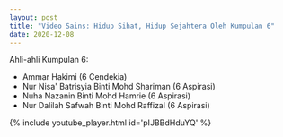 ```yaml
---
layout: post
title: "Video Sains: Hidup Sihat, Hidup Sejahtera Oleh Kumpulan 6"
date: 2020-12-08
---
```

Ahli-ahli Kumpulan 6:
* Ammar Hakimi (6 Cendekia)
* Nur Nisa' Batrisyia Binti Mohd Shariman (6 Aspirasi)
* Nuha Nazanin Binti Mohd Hamrie (6 Aspirasi)
* Nur Dalilah Safwah Binti Mohd Raffizal (6 Aspirasi)

{% include youtube_player.html id='pIJBBdHduYQ' %}
